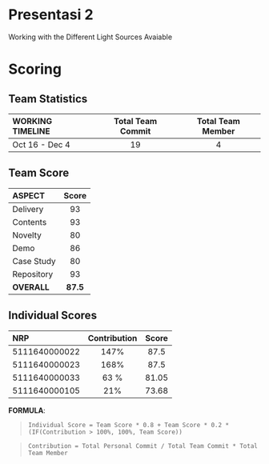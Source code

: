 # Presentasi 2
Working with the Different Light Sources Avaiable

# Scoring

## Team Statistics
| WORKING TIMELINE | Total Team Commit | Total Team Member |
| :--------------- | :---------------: | :---------------: |
| Oct 16 - Dec 4   | 19                | 4                 |

## Team Score
| ASPECT                | Score     |
| :-------------------- | :-------: |
| Delivery              | 93        |
| Contents              | 93        |
| Novelty               | 80        |
| Demo                  | 86        |
| Case Study            | 80        |
| Repository            | 93        |
| **OVERALL**           | **87.5**  |

## Individual Scores
| NRP           | Contribution | Score |
| :------------ | :----------: | :---: |
| 5111640000022 | 147%         | 87.5  |
| 5111640000023 | 168%         | 87.5  |
| 5111640000033 | 63 %         | 81.05 |
| 5111640000105 | 21%          | 73.68 |

**FORMULA**: 
> `Individual Score = Team Score * 0.8 + Team Score * 0.2 * (IF(Contribution > 100%, 100%, Team Score))`

> `Contribution = Total Personal Commit / Total Team Commit * Total Team Member`